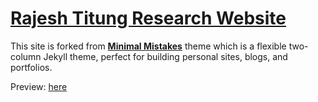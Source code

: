# [Rajesh Titung Research Website](https://rtitung95.github.io/)

This site is forked from **[Minimal Mistakes](http://mmistakes.github.io/minimal-mistakes)** theme which is a flexible two-column Jekyll theme, perfect for building personal sites, blogs, and portfolios. 

Preview: [here](https://paligonshik.github.io/)
